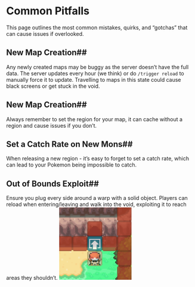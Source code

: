 # Common Pitfalls
This page outlines the most common mistakes, quirks, and “gotchas” that can cause issues if overlooked.

## New Map Creation##
Any newly created maps may be buggy as the server doesn’t have the full data. The server updates every hour (we think) or do `/trigger reload` to manually force it to update. Travelling to maps in this state could cause black screens or get stuck in the void.

## New Map Creation##
Always remember to set the region for your map, it can cache without a region and cause issues if you don’t.

## Set a Catch Rate on New Mons##
When releasing a new region - it’s easy to forget to set a catch rate, which can lead to your Pokemon being impossible to catch.

## Out of Bounds Exploit## 
Ensure you plug every side around a warp with a solid object. Players can reload when entering/leaving and walk into the void, exploiting it to reach areas they shouldn’t.
![alt text](outofbounds.png)
